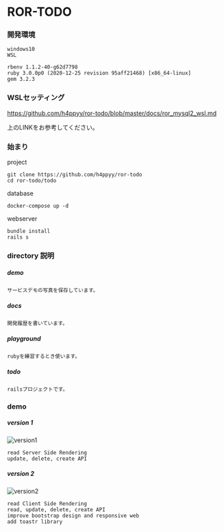 # ROR-TODO

### 開発環境
```
windows10
WSL

rbenv 1.1.2-40-g62d7798
ruby 3.0.0p0 (2020-12-25 revision 95aff21468) [x86_64-linux]
gem 3.2.3
```

### WSLセッティング
https://github.com/h4ppyy/ror-todo/blob/master/docs/ror_mysql2_wsl.md  

上のLINKをお参考してください。


### 始まり

project
```
git clone https://github.com/h4ppyy/ror-todo
cd ror-todo/todo
```

database
```
docker-compose up -d
```

webserver
```
bundle install
rails s
```

### directory 説明

##### demo
```
サービスデモの写真を保存しています。
```

##### docs
```
開発履歴を書いています。
```

##### playground
```
rubyを練習するとき使います。
```

##### todo
```
railsプロジェクトです。
```

### demo

##### version 1

![version1](https://github.com/h4ppyy/ror-todo/blob/master/demo/version1.png?raw=true "version1")

```
read Server Side Rendering
update, delete, create API
```

##### version 2

![version2](https://github.com/h4ppyy/ror-todo/blob/master/demo/version2.gif?raw=true "version2")

```
read Client Side Rendering
read, update, delete, create API
improve bootstrap design and responsive web
add toastr library
```